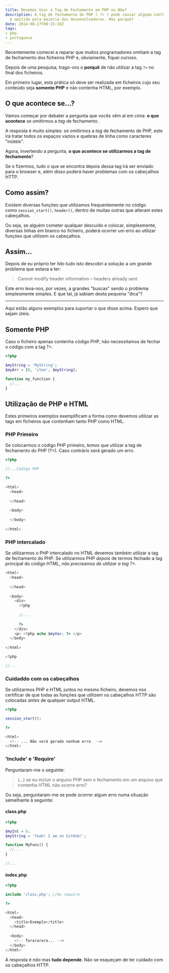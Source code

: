 ```yaml
---
title: Devemos Usar a Tag de Fechamento em PHP ou Não?
description: A tag de fechamento do PHP ( ?> ) pode causar alguma confusão visto que
  é omitida pela maioria dos desenvolvedores. Mas porquê?
date: 2014-08-27T09:15:18Z
tags:
- php
- portuguese
---
```


Recentemente comecei a reparar que muitos programadores omitiam a tag de fechamento dos ficheiros PHP e, obviamente, fiquei curioso.

<!--more-->

Depois de uma pesquisa, trago-vos o **porquê** de não utilizar a tag `?>` no final dos ficheiros.

Em primeiro lugar, esta prática só deve ser realizada em ficheiros cujo seu conteúdo seja **somente PHP** e não contenha HTML, por exemplo.

## O que acontece se...?

Vamos começar por debater a pergunta que vocês vêm aí em cima: **o que acontece** se omitirmos a *tag* de fechamento.

A resposta é muito simples: se omitirmos a *tag* de fechamento de PHP, este irá tratar todos os espaços vazios e quebras de linha como caracteres "inúteis".

Agora, invertendo a pergunta, **o que acontece se utilizarmos a tag de fechamento**?

Se o fizermos, tudo o que se encontra depois dessa tag irá ser enviado para o browser e, além disso poderá haver problemas com os cabeçalhos HTTP.


## Como assim?


Existem diversas funções que utilizamos frequentemente no código como `session_start()`, `header()`, dentro de muitas outras que alteram estes cabeçalhos.

Ou seja, se alguém cometer qualquer descuido e colocar, simplesmente, diversas linhas em branco no ficheiro, poderá ocorrer um erro ao utilizar funções que utilizem os cabeçalhos.


## Assim...


Depois de eu próprio ter lido tudo isto descobri a solução a um grande problema que estava a ter:


> Cannot modify header information – headers already sent


Este erro leva-nos, por vezes, a grandes "buscas" sendo o problema simplesmente simples. E que tal, já sabiam desta pequena "dica"?

* * *

Aqui estão alguns exemplos para suportar o que disse acima. Espero que sejam úteis.

## Somente PHP

Caso o ficheiro apenas contenha código PHP, não necessitamos de fechar o código com a tag ?>.

```php
<?php

$myString = 'MyString';
$myArr = [0, 'item', $myString];

function my_function {
  //...
}
```

## Utilização de PHP e HTML

Estes primeiros exemplos exemplificam a forma como devemos utilizar as tags em ficheiros que contenham tanto PHP como HTML.

### PHP Primeiro

Se colocarmos o código PHP primeiro, *temos* que utilizar a tag de fechamento do PHP (?>). Caso contrário será gerado um erro.

```php
<?php

//...Código PHP

?>

<html>
  <head>
  
  </head>
  
  <body>
  
  </body>
  
</html>
```

### PHP intercalado

Se utilizarmos o PHP intercalado no HTML devemos também utilizar a tag de fechamento do PHP. Se utilizarmos PHP *depois* de termos fechado a tag principal do código HTML, *não precisamos de utilizar a tag ?>*. 

```php
<html>
  <head>
  
  </head>
  
  <body>
    <div>
      <?php
      
      //...
  
      ?>
    </div>
    <p> <?php echo $myVar; ?> </p>
  </body>
  
</html>

<?php

//...
```

### Cuidaddo com os cabeçalhos

Se utilizarmos PHP e HTML juntos no mesmo ficheiro, devemos nos certificar de que todas as funções que utilizem os cabeçalhos HTTP são colocadas *antes* de qualquer output HTML.

```php
<?php

session_start();

?>

<html>
  <!-- ... Não será gerado nenhum erro  -->
</html>
```

### 'Include' e 'Require'

Perguntaram-me o seguinte:

> (...) se eu incluir o arquivo PHP sem o fechamento em um arquivo que contenha HTML não ocorre erro?﻿

Ou seja, perguntaram-me se pode ocorrer algum erro numa situação semelhante à seguinte:

#### class.php

```PHP
<?php

$myInt = 5;
$myString = 'Yeah! I am on GitHub!';

function MyFunc() {
  //...
}

//...
```

#### index.php

```php
<?php 

include 'class.php'; //Ou require

?>

<html>
  <head>
    <title>Exemplo</title>
  </head>
  
  <body>
    <!-- Tarararara... -->
  </body>
</html>
```

A resposta é *não* mas **tudo depende**. Não se esqueçam de ter cuidado com os cabeçalhos HTTP.
